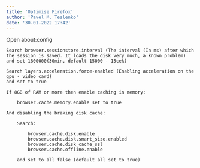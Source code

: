 ```yaml
---
title: 'Optimise Firefox'
author: 'Pavel M. Teslenko'
date: '30-01-2022 17:42'
---
```


>>>>
Open about:config

	Search browser.sessionstore.interval (The interval (In ms) after which the session is saved. It loads the disk very much, a known problem)
    and set 1800000(30min, default 15000 - 15cek)

	Search layers.acceleration.force-enabled (Enabling acceleration on the gpu - video card)
    and set to true

	If 8GB of RAM or more then enable caching in memory:
    
		browser.cache.memory.enable set to true

	And disabling the braking disk cache:

        Search:

            browser.cache.disk.enable
            browser.cache.disk.smart_size.enabled
            browser.cache.disk_cache_ssl
            browser.cache.offline.enable

        and set to all false (default all set to true)
